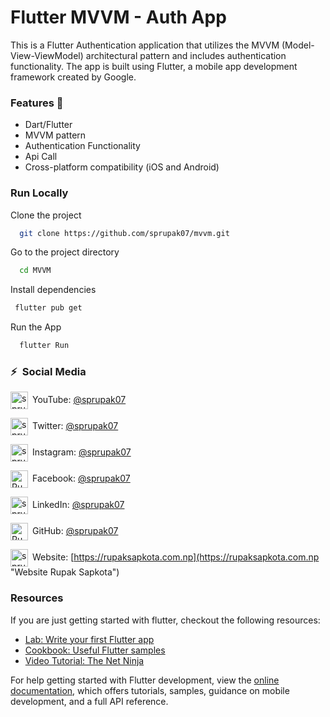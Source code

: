 
# Flutter MVVM - Auth App 

This is a Flutter Authentication application that utilizes the MVVM (Model-View-ViewModel) architectural pattern and includes authentication functionality. The app is built using Flutter, a mobile app development framework created by Google.

### Features 🙌
- Dart/Flutter
- MVVM pattern
- Authentication Functionality
- Api Call
- Cross-platform compatibility (iOS and Android)


### Run Locally

Clone the project

```bash
  git clone https://github.com/sprupak07/mvvm.git
```

Go to the project directory

```bash
  cd MVVM
```

Install dependencies

```bash
 flutter pub get
```

Run the App

```bash
  flutter Run
```

### ⚡&ensp;Social Media

[<img align="center" alt="sprupak07 | YouTube" width="28px" src="https://firebasestorage.googleapis.com/v0/b/web-johannesmilke.appspot.com/o/other%2Fsocial%2Fyoutube.png?alt=media" />](https://www.youtube.com/@sprupak07?sub_confirmation=1)&ensp;YouTube: [@sprupak07](https://www.youtube.com/@sprupak07?sub_confirmation=1 "YouTube Rupak Sapkota")                                                                                         

[<img align="center" alt="sprupak07 | Twitter" width="28px" src="https://firebasestorage.googleapis.com/v0/b/web-johannesmilke.appspot.com/o/other%2Fsocial%2Ftwitter.png?alt=media" />](https://twitter.com/intent/follow?original_referer=https%3A%2F%2Fgithub.com%2Fsprupak07&screen_name=sprupak07)&ensp;Twitter: [@sprupak07](https://twitter.com/intent/follow?original_referer=https%3A%2F%2Fgithub.com%2Fsprupak07&screen_name=sprupak07 "Twitter Rupak Sapkota")

[<img align="center" alt="sprupak07 | Instagram" width="28px" src="https://firebasestorage.googleapis.com/v0/b/web-johannesmilke.appspot.com/o/other%2Fsocial%2Finstagram.png?alt=media" />](https://instagram.com/sprupak07)&ensp;Instagram: [@sprupak07](https://instagram.com/sprupak07 "Instagram Rupak Sapkota")

[<img align="center" alt="Rupak Sapkota | Facebook" width="28px" src="https://firebasestorage.googleapis.com/v0/b/web-johannesmilke.appspot.com/o/other%2Fsocial%2Ffacebook.png?alt=media" />](https://www.facebook.com/real.sprupak07)&ensp;Facebook: [@sprupak07](https://www.facebook.com/real.sprupak07 "Facebook Rupak Sapkota")

[<img align="center" alt="sprupak07 | LinkedIn" width="28px" src="https://firebasestorage.googleapis.com/v0/b/web-johannesmilke.appspot.com/o/other%2Fsocial%2Flinkedin.png?alt=media" />](https://linkedin.com/in/sprupak07)&ensp;LinkedIn: [@sprupak07](https://linkedin.com/in/sprupak07 "LinkedIn Rupak Sapkota")

[<img align="center" alt="Rupak Sapkota | GitHub" width="28px" src="https://firebasestorage.googleapis.com/v0/b/web-johannesmilke.appspot.com/o/other%2Fsocial%2Fgithub.png?alt=media" />](https://github.com/sprupak07)&ensp;GitHub: [@sprupak07](https://github.com/sprupak07 "GitHub Rupak Sapkota")

[<img align="center" alt="sprupak07 | Website" width="28px" src="https://firebasestorage.googleapis.com/v0/b/web-johannesmilke.appspot.com/o/other%2Fsocial%2Fwebsite.png?alt=media" />](https://rupaksapkota.com.np)&ensp;Website: [https://rupaksapkota.com.np](https://rupaksapkota.com.np "Website Rupak Sapkota")


### Resources

If you are just getting started with flutter, checkout the following resources:
- [Lab: Write your first Flutter app](https://docs.flutter.dev/get-started/codelab)
- [Cookbook: Useful Flutter samples](https://docs.flutter.dev/cookbook)
- [Video Tutorial: The Net Ninja](https://www.youtube.com/playlist?list=PL4cUxeGkcC9jLYyp2Aoh6hcWuxFDX6PBJ)

For help getting started with Flutter development, view the
[online documentation](https://docs.flutter.dev/), which offers tutorials,
samples, guidance on mobile development, and a full API reference.
